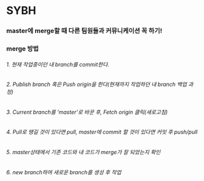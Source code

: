 # SYBH

### master에 merge할 때 다른 팀원들과 커뮤니케이션 꼭 하기!

### merge 방법
###### 1. 현재 작업중이던 내 branch를 commit한다.
###### 2. Publish branch 혹은 Push origin을 한다(현재까지 작업하던 내 branch 백업 과정)
###### 3. Current branch를 'master'로 바꾼 후, Fetch origin 클릭(새로고침)
###### 4. Pull로 땡길 것이 있다면 pull, master에 commit 할 것이 있다면 커밋 후 push/pull
###### 5. master상태에서 기존 코드와 내 코드가 merge가 잘 되었는지 확인
###### 6. new branch하여 새로운 branch를 생성 후 작업
